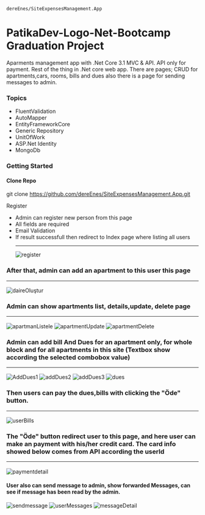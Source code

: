 ```
dereEnes/SiteExpensesManagement.App
```
# PatikaDev-Logo-Net-Bootcamp Graduation Project
Aparments management app with .Net Core 3.1 MVC & API. API only for payment. Rest of the thing in .Net core web app. There are pages; CRUD for apartments,cars, rooms, bills and dues also there is a page for sending messages to admin.

### Topics
* FluentValidation
* AutoMapper
* EntityFrameworkCore
* Generic Repository
* UnitOfWork
* ASP.Net Identity
* MongoDb

### Getting Started
#### Clone Repo
git clone https://github.com/dereEnes/SiteExpensesManagement.App.git

Register
* Admin can register new person from this page
* All fields are required
* Email Validation
* If result successfull then redirect to Index page where listing all users <hr/>
![register](https://user-images.githubusercontent.com/78616137/164430655-2da36a91-ac1b-4403-96b8-ede8df80c98b.JPG)

### After that, admin can add an apartment to this user this page <hr/>
![daireOluştur](https://user-images.githubusercontent.com/78616137/164431034-1298b758-099f-4486-8540-a247e9e9c2bc.JPG)
### Admin can show apartments list, details,update, delete page <hr/>
![apartmanListele](https://user-images.githubusercontent.com/78616137/164431736-deda35e4-2985-48aa-879d-ef908cadfe7a.JPG)
![apartmentUpdate](https://user-images.githubusercontent.com/78616137/164431878-308a178c-fc06-4c5c-849b-a754d97d3ddc.JPG)
![apartmentDelete](https://user-images.githubusercontent.com/78616137/164432030-8b7f5210-7494-410d-a101-1e13bccef4c2.JPG)
### Admin can add bill And Dues for an apartment only, for whole block and for all apartments in this site (Textbox show according the selected combobox value)<hr/>
![AddDues1](https://user-images.githubusercontent.com/78616137/164438358-5c5e99e0-5390-4c52-b5cc-1089d4b32de9.JPG)
![addDues2](https://user-images.githubusercontent.com/78616137/164438406-36cd9a7b-7876-4d0d-8c1c-7518cb3accf5.JPG)
![addDues3](https://user-images.githubusercontent.com/78616137/164438443-0f819cc4-20f4-4d01-9d34-4626a3625bd1.JPG)
![dues](https://user-images.githubusercontent.com/78616137/164439485-7c4a48ce-82fa-4acb-ab28-d743958b80ed.JPG)
### Then users can pay the dues,bills with clicking the "Öde" button. <hr/>
![userBills](https://user-images.githubusercontent.com/78616137/164439988-6ae15e12-626c-4b6c-9ee0-583cd57477c5.JPG)
### The "Öde" button redirect user to this page, and here user can make an payment with his/her credit card. The card info showed below comes from API according the userId <hr/>
![paymentdetail](https://user-images.githubusercontent.com/78616137/164440418-fc2dcf70-a8c2-4601-bb0b-029c7e1cbcdc.JPG)
#### User also can send message to admin, show forwarded Messages, can see if message has been read by the admin.
![sendmessage](https://user-images.githubusercontent.com/78616137/164444857-a99fb972-2651-4ff1-ba7c-bca8b1f1599e.JPG)
![userMessages](https://user-images.githubusercontent.com/78616137/164445200-395d6470-4d8b-4513-80b2-9c9cdaa94f1a.JPG)
![messageDetail](https://user-images.githubusercontent.com/78616137/164445253-402c04d6-4d7b-4688-bfe3-beedb9075869.JPG)


